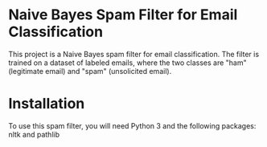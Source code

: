 # Naive Bayes Spam Filter for Email Classification
This project is a Naive Bayes spam filter for email classification. 
The filter is trained on a dataset of labeled emails, where the two classes are "ham" (legitimate email) and "spam" (unsolicited email).
# Installation
To use this spam filter, you will need Python 3 and the following packages:
nltk and pathlib
